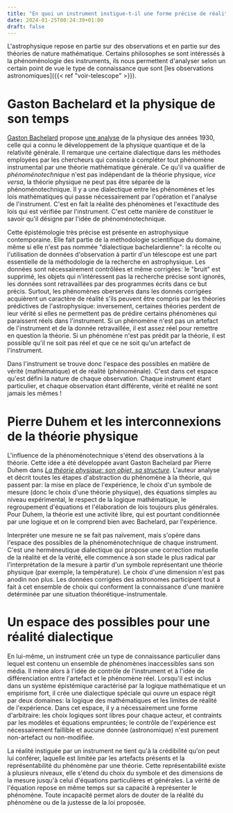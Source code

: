 ```yaml
---
title: "En quoi un instrument instigue-t-il une forme précise de réalité ?"
date: 2024-01-25T00:24:39+01:00
draft: false
---
```


L'astrophysique repose en partie sur des observations et en partie sur des théories de nature mathématique. Certains philosophes se sont intéressés à la phénoménologie des instruments, ils nous permettent d'analyser selon un certain point de vue le type de connaissance que sont [les observations astronomiques]({{< ref "voir-telescope" >}}).

# Gaston Bachelard et la physique de son temps

[Gaston Bachelard](https://fr.wikipedia.org/wiki/Gaston_Bachelard "Philosophe des sciences et ancien directeur de l'IHPST.") propose [une analyse](https://fr.wikipedia.org/wiki/Le_Nouvel_Esprit_scientifique "Le livre est disponible au format pdf sur le web.") de la physique des années 1930, celle qui a connu le développement de la physique quantique et de la relativité générale. Il remarque une certaine dialectique dans les méthodes employées par les chercheurs qui consiste à compléter tout phénomène instrumental par une théorie mathématique générale. Ce qu'il va qualifier de *phénoménotechnique* n'est pas indépendant de la théorie physique, *vice versa*, la théorie physique ne peut pas être séparée de la phénoménotechnique. Il y a une dialectique entre les phénomènes et les lois mathématiques qui passe nécessairement par l'opération et l'analyse de l'instrument. C'est en fait la réalité des phénomènes et l'exactitude des lois qui est vérifiée par l'instrument. C'est cette manière de constituer le savoir qu'il désigne par l'idée de phénoménotechnique.

Cette épistémologie très précise est présente en astrophysique contemporaine. Elle fait partie de la méthodologie scientifique du domaine, même si elle n'est pas nommée "dialectique bachelardienne": la récolte ou l'utilisation de données d'observation à partir d'un télescope est une part essentielle de la méthodologie de la recherche en astrophysique. Les données sont nécessairement contrôlées et même corrigées: le "bruit" est supprimé, les objets qui n'intéressent pas la recherche précise sont ignorés, les données sont retravaillées par des programmes écrits dans ce but précis. Surtout, les phénomènes oberservés dans les donnés corrigées acquièrent un caractère de réalité s'ils peuvent être compris par les théories prédictives de l'astrophysique: inversement, certaines théories perdent de leur vérité si elles ne permettent pas de prédire certains phénomènes qui paraissent réels dans l'instrument. Si un phénomène n'est pas un artefact de l'instrument et de la donnée retravaillée, il est assez réel pour remettre en question la théorie. Si un phénomène n'est pas prédit par la théorie, il est possible qu'il ne soit pas réel et que ce ne soit qu'un artefact de l'instrument.

Dans l'instrument se trouve donc l'espace des possibles en matière de vérité (mathématique) et de réalité (phénoménale). C'est dans cet espace qu'est défini la nature de chaque observation. Chaque instrument étant particulier, et chaque observation étant différente, vérité et réalité ne sont jamais les mêmes !

# Pierre Duhem et les interconnexions de la théorie physique

L'influence de la phénoménotechnique s'étend des observations à la théorie. Cette idée a été développée avant Gaston Bachelard par Pierre Duhem dans [*La théorie physique: son objet, sa structure*](https://gallica.bnf.fr/ark:/12148/bpt6k951903/f5.item). L'auteur analyse et décrit toutes les étapes d'abstraction du phénomène à la théorie, qui passent par: la mise en place de l'expérience, le choix d'un symbole de mesure (donc le choix d'une théorie physique), des équations simples au niveau expérimental, le respect de la logique mathématique, le regroupement d'équations et l'élaboration de lois toujours plus générales. Pour Duhem, la théorie est une activité libre, qui est pourtant conditionnée par une logique et on le comprend bien avec Bachelard, par l'expérience.

Interpréter une mesure ne se fait pas naïvement, mais s'opère dans l'espace des possibles de la phénoménotechnique de chaque instrument. C'est une herméneutique dialectique qui propose une correction mutuelle de la réalité et de la vérité, elle commence à son stade le plus radical par l'interprétation de la mesure à partir d'un symbole représentant une théorie physique (par exemple, la température). Le choix d'une dimension n'est pas anodin non plus. Les données corrigées des astronomes participent tout à fait à cet ensemble de choix qui conforment la connaissance d'une manière detérminée par une situation théorétique-instrumentale.

# Un espace des possibles pour une réalité dialectique

En lui-même, un instrument crée un type de connaissance particulier dans lequel est contenu un ensemble de phénomènes inaccessibles sans son média. Il mène alors à l'idée de contrôle de l'instrument et à l'idée de différenciation entre l'artefact et le phénomène réel. Lorsqu'il est inclus dans un système épistémique caractérisé par la logique mathématique et un empirisme fort, il crée une dialectique spéciale qui ouvre un espace régit par deux domaines: la logique des mathématiques et les limites de réalité de l'expérience. Dans cet espace, il y a nécessairement une forme d'arbitraire: les choix logiques sont libres pour chaque acteur, et contraints par les modèles et équations empruntées; le contrôle de l'expérience est nécessairement faillible et aucune donnée (astronomique) n'est purement non-artefact ou non-modifiée.

La réalité instiguée par un instrument ne tient qu'à la crédibilité qu'on peut lui conférer, laquelle est limitée par les artefacts présents et la représentabilité du phénomène par une théorie. Cette représentabilité existe à plusieurs niveaux, elle s'étend du choix du symbole et des dimensions de la mesure jusqu'à celui d'équations particulières et générales. La vérité de l'équation repose en même temps sur sa capacité à représenter le phénomène. Toute incapacité permet alors de douter de la réalité du phénomène ou de la justesse de la loi proposée.
